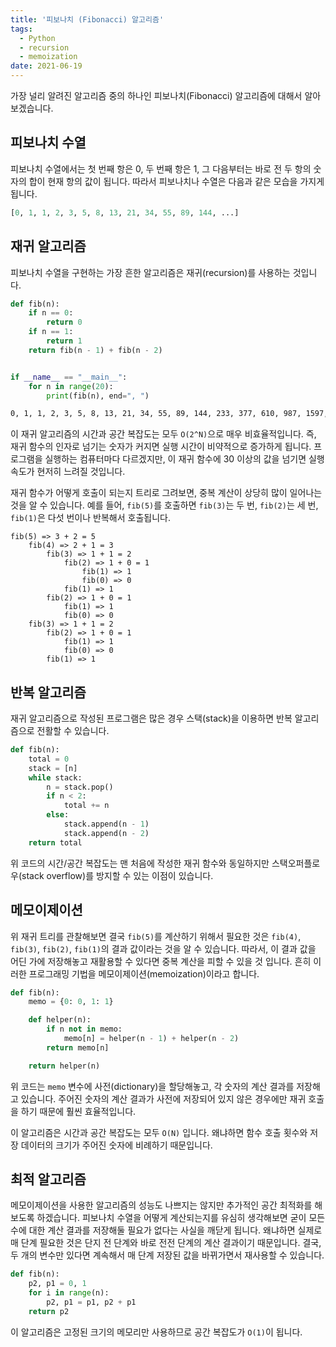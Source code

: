 ```yaml
---
title: '피보나치 (Fibonacci) 알고리즘'
tags:
  - Python
  - recursion
  - memoization
date: 2021-06-19
---
```


가장 널리 알려진 알고리즘 중의 하나인 피보나치(Fibonacci) 알고리즘에 대해서 알아보겠습니다.

## 피보나치 수열

피보나치 수열에서는 첫 번째 항은 0, 두 번째 항은 1, 그 다음부터는 바로 전 두 항의 숫자의 합이 현재 항의 값이 됩니다.
따라서 피보나치나 수열은 다음과 같은 모습을 가지게 됩니다.

```py
[0, 1, 1, 2, 3, 5, 8, 13, 21, 34, 55, 89, 144, ...]
```

## 재귀 알고리즘

피보나치 수열을 구현하는 가장 흔한 알고리즘은 재귀(recursion)를 사용하는 것입니다.

```py
def fib(n):
    if n == 0:
        return 0
    if n == 1:
        return 1
    return fib(n - 1) + fib(n - 2)


if __name__ == "__main__":
    for n in range(20):
        print(fib(n), end=", ")
```

```sh
0, 1, 1, 2, 3, 5, 8, 13, 21, 34, 55, 89, 144, 233, 377, 610, 987, 1597, 2584, 4181,
```

이 재귀 알고리즘의 시간과 공간 복잡도는 모두 `O(2^N)`으로 매우 비효율적입니다.
즉, 재귀 함수의 인자로 넘기는 숫자가 커지면 실행 시간이 비약적으로 증가하게 됩니다.
프로그램을 실행하는 컴퓨터마다 다르겠지만, 이 재귀 함수에 30 이상의 값을 넘기면 실행 속도가 현저히 느려질 것입니다.

재귀 함수가 어떻게 호출이 되는지 트리로 그려보면, 중복 계산이 상당히 많이 일어나는 것을 알 수 있습니다.
예를 들어, `fib(5)`를 호출하면 `fib(3)`는 두 번, `fib(2)`는 세 번, `fib(1)`은 다섯 번이나 반복해서 호출됩니다.

```
fib(5) => 3 + 2 = 5
    fib(4) => 2 + 1 = 3
        fib(3) => 1 + 1 = 2
            fib(2) => 1 + 0 = 1
                fib(1) => 1
                fib(0) => 0
            fib(1) => 1
        fib(2) => 1 + 0 = 1
            fib(1) => 1
            fib(0) => 0
    fib(3) => 1 + 1 = 2
        fib(2) => 1 + 0 = 1
            fib(1) => 1
            fib(0) => 0
        fib(1) => 1
```

## 반복 알고리즘

재귀 알고리즘으로 작성된 프로그램은 많은 경우 스택(stack)을 이용하면 반복 알고리즘으로 전활할 수 있습니다.

```py
def fib(n):
    total = 0
    stack = [n]
    while stack:
        n = stack.pop()
        if n < 2:
            total += n
        else:
            stack.append(n - 1)
            stack.append(n - 2)
    return total
```

위 코드의 시간/공간 복잡도는 맨 처음에 작성한 재귀 함수와 동일하지만 스택오퍼플로우(stack overflow)를 방지할 수 있는 이점이 있습니다.

## 메모이제이션

위 재귀 트리를 관찰해보면 결국 `fib(5)`를 계산하기 위해서 필요한 것은 `fib(4)`, `fib(3)`, `fib(2)`, `fib(1)`의 결과 값이라는 것을 알 수 있습니다.
따라서, 이 결과 값을 어딘 가에 저장해놓고 재활용할 수 있다면 중복 계산을 피할 수 있을 것 입니다.
흔히 이러한 프로그래밍 기법을 메모이제이션(memoization)이라고 합니다.

```py
def fib(n):
    memo = {0: 0, 1: 1}

    def helper(n):
        if n not in memo:
            memo[n] = helper(n - 1) + helper(n - 2)
        return memo[n]

    return helper(n)
```

위 코드는 `memo` 변수에 사전(dictionary)을 할당해놓고, 각 숫자의 계산 결과를 저장해고 있습니다.
주어진 숫자의 계산 결과가 사전에 저장되어 있지 않은 경우에만 재귀 호출을 하기 때문에 훨씬 효율적입니다.

이 알고리즘은 시간과 공간 복잡도는 모두 `O(N)` 입니다.
왜냐하면 함수 호출 횟수와 저장 데이터의 크기가 주어진 숫자에 비례하기 때문입니다.

## 최적 알고리즘

메모이제이션을 사용한 알고리즘의 성능도 나쁘지는 않지만 추가적인 공간 최적화를 해보도록 하겠습니다.
피보나치 수열을 어떻게 계산되는지를 유심히 생각해보면 굳이 모든 수에 대한 계산 결과를 저장해둘 필요가 없다는 사실을 깨닫게 됩니다.
왜냐하면 실제로 매 단계 필요한 것은 단지 전 단계와 바로 전전 단계의 계산 결과이기 때문입니다.
결국, 두 개의 변수만 있다면 계속해서 매 단계 저장된 값을 바뀌가면서 재사용할 수 있습니다.

```py
def fib(n):
    p2, p1 = 0, 1
    for i in range(n):
        p2, p1 = p1, p2 + p1
    return p2
```

이 알고리즘은 고정된 크기의 메모리만 사용하므로 공간 복잡도가 `O(1)`이 됩니다.
